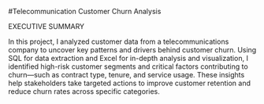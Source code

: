 #Telecommunication Customer Churn Analysis

EXECUTIVE SUMMARY 

In this project, I analyzed customer data from a telecommunications company to uncover key patterns and drivers behind customer churn. Using SQL for data extraction and Excel for in-depth analysis and visualization, I identified high-risk customer segments and critical factors contributing to churn—such as contract type, tenure, and service usage. These insights help stakeholders take targeted actions to improve customer retention and reduce churn rates across specific categories.
